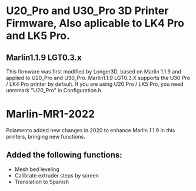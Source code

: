 # U20_Pro and U30_Pro 3D Printer Firmware, Also aplicable to LK4 Pro and LK5 Pro.
## Marlin1.1.9 LGT0.3.x
This firmware was first modified by Longer3D, based on Marlin 1.1.9 and applied to U20_Pro and U30_Pro.
Marlin1.1.9 LGT0.3.X supports the U30 Pro / LK4 Pro printer by default. If you are using U20 Pro / LK5 Pro, you need unremark "U20_Pro" in Configuration.h.
# Marlin-MR1-2022
Polamento added new changes in 2020 to enhance Marlin 1.1.9 in this printers, bringing new functions.
## Added the following functions:
- Mesh bed leveling
- Calibrate extruder steps by screen
- Translation to Spanish

